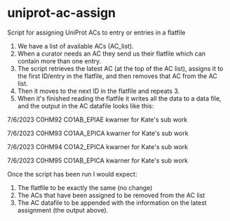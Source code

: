 # uniprot-ac-assign
Script for assigning UniProt ACs to entry or entries in a flatfile
1. We have a list of available ACs (AC_list).
2. When a curator needs an AC they send us their flatfile which can contain more than one entry.
3. The script retrieves the latest AC (at the top of the AC list), assigns it to the first ID/entry in the flatfile, and then removes that AC from the AC list.
4. Then it moves to the next ID in the flatfile and repeats 3.
5. When it's finished reading the flatfile it writes all the data to a data file, and the output in the AC datafile looks like this:

7/6/2023 C0HM92 CO1AB_EPIAE kwarner for Kate's sub work

7/6/2023 C0HM93 CO1AA_EPICA kwarner for Kate's sub work

7/6/2023 C0HM94 CO1A2_EPICA kwarner for Kate's sub work

7/6/2023 C0HM95 CO1AB_EPICA kwarner for Kate's sub work

Once the script has been run I would expect:
1. The flatfile to be exactly the same (no change)
2. The ACs that have been assigned to be removed from the AC list
3. The AC datafile to be appended with the information on the latest assignment (the output above).
